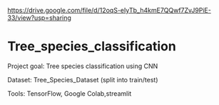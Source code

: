 https://drive.google.com/file/d/12oqS-eIyTb_h4kmE7QQwf7ZvJ9PiE-33/view?usp=sharing
# Tree_species_classification
Project goal: Tree species classification using CNN

Dataset: Tree_Species_Dataset (split into train/test)

Tools: TensorFlow, Google Colab,streamlit


